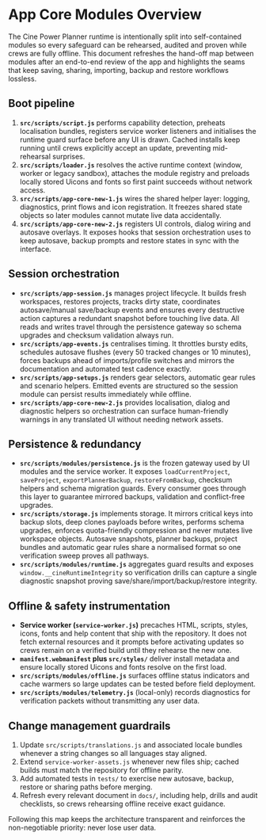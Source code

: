 # App Core Modules Overview

The Cine Power Planner runtime is intentionally split into self-contained
modules so every safeguard can be rehearsed, audited and proven while crews are
fully offline. This document refreshes the hand-off map between modules after
an end-to-end review of the app and highlights the seams that keep saving,
sharing, importing, backup and restore workflows lossless.

## Boot pipeline

1. **`src/scripts/script.js`** performs capability detection, preheats
   localisation bundles, registers service worker listeners and initialises the
   runtime guard surface before any UI is drawn. Cached installs keep running
   until crews explicitly accept an update, preventing mid-rehearsal surprises.
2. **`src/scripts/loader.js`** resolves the active runtime context (window,
   worker or legacy sandbox), attaches the module registry and preloads locally
   stored Uicons and fonts so first paint succeeds without network access.
3. **`src/scripts/app-core-new-1.js`** wires the shared helper layer: logging,
   diagnostics, print flows and icon registration. It freezes shared state
   objects so later modules cannot mutate live data accidentally.
4. **`src/scripts/app-core-new-2.js`** registers UI controls, dialog wiring and
   autosave overlays. It exposes hooks that session orchestration uses to keep
   autosave, backup prompts and restore states in sync with the interface.

## Session orchestration

- **`src/scripts/app-session.js`** manages project lifecycle. It builds fresh
  workspaces, restores projects, tracks dirty state, coordinates autosave/manual
  save/backup events and ensures every destructive action captures a redundant
  snapshot before touching live data. All reads and writes travel through the
  persistence gateway so schema upgrades and checksum validation always run.
- **`src/scripts/app-events.js`** centralises timing. It throttles bursty edits,
  schedules autosave flushes (every 50 tracked changes or 10 minutes), forces
  backups ahead of imports/profile switches and mirrors the documentation and
  automated test cadence exactly.
- **`src/scripts/app-setups.js`** renders gear selectors, automatic gear rules
  and scenario helpers. Emitted events are structured so the session module can
  persist results immediately while offline.
- **`src/scripts/app-core-new-2.js`** provides localisation, dialog and
  diagnostic helpers so orchestration can surface human-friendly warnings in any
  translated UI without needing network assets.

## Persistence & redundancy

- **`src/scripts/modules/persistence.js`** is the frozen gateway used by UI
  modules and the service worker. It exposes `loadCurrentProject`, `saveProject`,
  `exportPlannerBackup`, `restoreFromBackup`, checksum helpers and schema
  migration guards. Every consumer goes through this layer to guarantee mirrored
  backups, validation and conflict-free upgrades.
- **`src/scripts/storage.js`** implements storage. It mirrors critical keys into
  backup slots, deep clones payloads before writes, performs schema upgrades,
  enforces quota-friendly compression and never mutates live workspace objects.
  Autosave snapshots, planner backups, project bundles and automatic gear rules
  share a normalised format so one verification sweep proves all pathways.
- **`src/scripts/modules/runtime.js`** aggregates guard results and exposes
  `window.__cineRuntimeIntegrity` so verification drills can capture a single
  diagnostic snapshot proving save/share/import/backup/restore integrity.

## Offline & safety instrumentation

- **Service worker (`service-worker.js`)** precaches HTML, scripts, styles,
  icons, fonts and help content that ship with the repository. It does not fetch
  external resources and it prompts before activating updates so crews remain on
  a verified build until they rehearse the new one.
- **`manifest.webmanifest` plus `src/styles/`** deliver install metadata and
  ensure locally stored Uicons and fonts resolve on the first load.
- **`src/scripts/modules/offline.js`** surfaces offline status indicators and
  cache warmers so large updates can be tested before field deployment.
- **`src/scripts/modules/telemetry.js`** (local-only) records diagnostics for
  verification packets without transmitting any user data.

## Change management guardrails

1. Update `src/scripts/translations.js` and associated locale bundles whenever a
   string changes so all languages stay aligned.
2. Extend `service-worker-assets.js` whenever new files ship; cached builds must
   match the repository for offline parity.
3. Add automated tests in `tests/` to exercise new autosave, backup, restore or
   sharing paths before merging.
4. Refresh every relevant document in `docs/`, including help, drills and audit
   checklists, so crews rehearsing offline receive exact guidance.

Following this map keeps the architecture transparent and reinforces the
non-negotiable priority: never lose user data.
